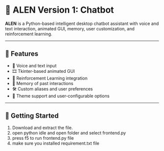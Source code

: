 # 🤖 ALEN Version 1: Chatbot

**ALEN** is a Python-based intelligent desktop chatbot assistant with voice and text interaction, animated GUI, memory, user customization, and reinforcement learning.

---

## 🎯 Features

- 🎤 Voice and text input
- 🎞️ Tkinter-based animated GUI
- 🧠 Reinforcement Learning integration
- 💾 Memory of past interactions
- 🛠️ Custom aliases and user preferences
- 🎨 Theme support and user-configurable options

---

## 🚀 Getting Started
1. Download and extract the file.
2. open python idle and open folder and select frontend.py
3. press f5 to run frontend.py file
4. make sure you installed requirement.txt file
